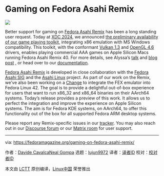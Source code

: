 [#]: subject: "Gaming on Fedora Asahi Remix"
[#]: via: "https://fedoramagazine.org/gaming-on-fedora-asahi-remix/"
[#]: author: "Davide CavalcaNeal Gompa https://fedoramagazine.org/author/dcavalca/https://fedoramagazine.org/author/ngompa/"
[#]: collector: "lujun9972/lctt-scripts-1705972010"
[#]: translator: " "
[#]: reviewer: " "
[#]: publisher: " "
[#]: url: " "

Gaming on Fedora Asahi Remix
======

![][1]

Better support for gaming on [Fedora Asahi Remix][2] has been a long standing user request. Today at [XDC 2024][3], we announced [the preliminary availability of our game playing toolkit][4], integrating x86 emulation with MS Windows compatibility. This toolkit, with the conformant [Vulkan 1.3][5] and [OpenGL 4.6][6] drivers, enables playing commercial AAA games on Apple Silicon Macs running Fedora Asahi Remix 40. For more details, see Alyssa’s [talk][7] and [blog][8] [p][8][ost][8] , or head over to our [documentation][9].

[Fedora Asahi Remix][2] is developed in close collaboration with the [Fedora Asahi SIG][10] and the [Asahi Linux][11] project. As part of our work on the Remix, we’ve also been working on a [Change][12] to integrate the FEX emulator into Fedora Linux 42. The goal is to provide a delightful out-of-box experience for users that want to run x86_32 and x86_64 binaries on their AArch64 systems. Today’s release provides a preview of this work. It allows us to perfect the integration and improve the experience on Apple Silicon systems. The aim is for Fedora KDE systems, on AArch64, to offer this functionality out of the box for all supported Fedora ARM desktop systems.

Please report any Remix-specific issues in our [tracker][13]. You may also reach out in our [Discourse forum][13] or our [Matrix room][14] for user support.

--------------------------------------------------------------------------------

via: https://fedoramagazine.org/gaming-on-fedora-asahi-remix/

作者：[Davide CavalcaNeal Gompa][a]
选题：[lujun9972][b]
译者：[译者ID](https://github.com/译者ID)
校对：[校对者ID](https://github.com/校对者ID)

本文由 [LCTT](https://github.com/LCTT/TranslateProject) 原创编译，[Linux中国](https://linux.cn/) 荣誉推出

[a]: https://fedoramagazine.org/author/dcavalca/https://fedoramagazine.org/author/ngompa/
[b]: https://github.com/lujun9972
[1]: https://fedoramagazine.org/wp-content/uploads/2024/10/Gaming_on_Fedora_Asahi_remix-816x345.jpg
[2]: https://fedora-asahi-remix.org/
[3]: https://indico.freedesktop.org/event/6/page/28-overview
[4]: https://alx.sh/gaming
[5]: https://www.khronos.org/conformance/adopters/conformant-products#submission_7910
[6]: https://rosenzweig.io/blog/conformant-gl46-on-the-m1.html
[7]: https://indico.freedesktop.org/event/6/contributions/284/
[8]: https://rosenzweig.io/blog/aaa-gaming-on-m1.html
[9]: https://docs.fedoraproject.org/en-US/fedora-asahi-remix/x86-support/
[10]: https://fedoraproject.org/wiki/SIGs/Asahi
[11]: https://asahilinux.org/
[12]: https://fedoraproject.org/wiki/Changes/FEX
[13]: https://discussion.fedoraproject.org/c/neighbors/asahi/92
[14]: https://matrix.to/#/#asahi:fedoraproject.org
